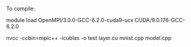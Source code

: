 To compile:  

module load OpenMPI/3.0.0-GCC-6.2.0-cuda9-ucx CUDA/9.0.176-GCC-6.2.0  

nvcc -ccbin=mpic++ -lcublas -o test layer.cu mnist.cpp model.cpp

